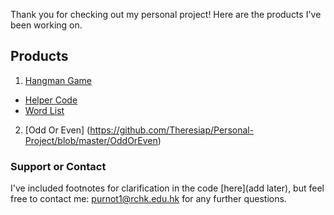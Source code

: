 Thank you for checking out my personal project! Here are the products I've been working on. 

## Products
1. [Hangman Game](https://github.com/Theresiap/PP/blob/master/Hangman)
  - [Helper Code](https://github.com/Theresiap/Personal-Project/blob/master/ps3_hangman.py)
  - [Word List](https://github.com/Theresiap/Personal-Project/blob/master/words.txt)
2. [Odd Or Even] (https://github.com/Theresiap/Personal-Project/blob/master/OddOrEven)

### Support or Contact

I've included footnotes for clarification in the code [here](add later), but feel free to contact me: purnot1@rchk.edu.hk for any further questions.

